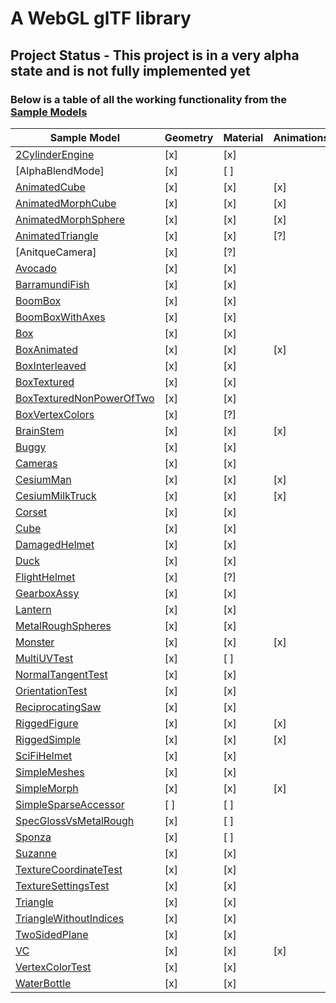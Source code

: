 # A WebGL glTF library

## Project Status - This project is in a very alpha state and is not fully implemented yet

### Below is a table of all the working functionality from the [Sample Models]

| Sample Model               | Geometry      | Material   | Animations   |
| -------------------------- | ------------- | ---------- | ------------ |
| [2CylinderEngine]          | [x]           | [x]        |              |
| [AlphaBlendMode]           | [x]           | [ ]        |              |
| [AnimatedCube]             | [x]           | [x]        | [x]          |
| [AnimatedMorphCube]        | [x]           | [x]        | [x]          |
| [AnimatedMorphSphere]      | [x]           | [x]        | [x]          |
| [AnimatedTriangle]         | [x]           | [x]        | [?]          |
| [AnitqueCamera]            | [x]           | [?]        |              |
| [Avocado]                  | [x]           | [x]        |              |
| [BarramundiFish]           | [x]           | [x]        |              |
| [BoomBox]                  | [x]           | [x]        |              |
| [BoomBoxWithAxes]          | [x]           | [x]        |              |
| [Box]                      | [x]           | [x]        |              |
| [BoxAnimated]              | [x]           | [x]        | [x]          |
| [BoxInterleaved]           | [x]           | [x]        |              |
| [BoxTextured]              | [x]           | [x]        |              |
| [BoxTexturedNonPowerOfTwo] | [x]           | [x]        |              |
| [BoxVertexColors]          | [x]           | [?]        |              |
| [BrainStem]                | [x]           | [x]        | [x]          |
| [Buggy]                    | [x]           | [x]        |              |
| [Cameras]                  | [x]           | [x]        |              |
| [CesiumMan]                | [x]           | [x]        | [x]          |
| [CesiumMilkTruck]          | [x]           | [x]        | [x]          |
| [Corset]                   | [x]           | [x]        |              |
| [Cube]                     | [x]           | [x]        |              |
| [DamagedHelmet]            | [x]           | [x]        |              |
| [Duck]                     | [x]           | [x]        |              |
| [FlightHelmet]             | [x]           | [?]        |              |
| [GearboxAssy]              | [x]           | [x]        |              |
| [Lantern]                  | [x]           | [x]        |              |
| [MetalRoughSpheres]        | [x]           | [x]        |              |
| [Monster]                  | [x]           | [x]        | [x]          |
| [MultiUVTest]              | [x]           | [ ]        |              |
| [NormalTangentTest]        | [x]           | [x]        |              |
| [OrientationTest]          | [x]           | [x]        |              |
| [ReciprocatingSaw]         | [x]           | [x]        |              |
| [RiggedFigure]             | [x]           | [x]        | [x]          |
| [RiggedSimple]             | [x]           | [x]        | [x]          |
| [SciFiHelmet]              | [x]           | [x]        |              |
| [SimpleMeshes]             | [x]           | [x]        |              |
| [SimpleMorph]              | [x]           | [x]        | [x]          |
| [SimpleSparseAccessor]     | [ ]           | [ ]        |              |
| [SpecGlossVsMetalRough]    | [x]           | [ ]        |              |
| [Sponza]                   | [x]           | [ ]        |              |
| [Suzanne]                  | [x]           | [x]        |              |
| [TextureCoordinateTest]    | [x]           | [x]        |              |
| [TextureSettingsTest]      | [x]           | [x]        |              |
| [Triangle]                 | [x]           | [x]        |              |
| [TriangleWithoutIndices]   | [x]           | [x]        |              |
| [TwoSidedPlane]            | [x]           | [x]        |              |
| [VC]                       | [x]           | [x]        | [x]          |
| [VertexColorTest]          | [x]           | [x]        |              |
| [WaterBottle]              | [x]           | [x]        |              |

[Sample Models]: https://github.com/KhronosGroup/glTF-Sample-Models/tree/master/2.0/
[2CylinderEngine]: https://github.com/KhronosGroup/glTF-Sample-Models/tree/master/2.0/2CylinderEngine
[AlphaBlendModeTest]: https://github.com/KhronosGroup/glTF-Sample-Models/tree/master/2.0/AlphaBlendModeTest
[AnimatedCube]: https://github.com/KhronosGroup/glTF-Sample-Models/tree/master/2.0/AnimatedCube
[AnimatedMorphCube]: https://github.com/KhronosGroup/glTF-Sample-Models/tree/master/2.0/AnimatedMorphCube
[AnimatedMorphSphere]: https://github.com/KhronosGroup/glTF-Sample-Models/tree/master/2.0/AnimatedMorphSphere
[AnimatedTriangle]: https://github.com/KhronosGroup/glTF-Sample-Models/tree/master/2.0/AnimatedTriangle
[AntiqueCamera]: https://github.com/KhronosGroup/glTF-Sample-Models/tree/master/2.0/AntiqueCamera
[Avocado]: https://github.com/KhronosGroup/glTF-Sample-Models/tree/master/2.0/Avocado
[BarramundiFish]: https://github.com/KhronosGroup/glTF-Sample-Models/tree/master/2.0/BarramundiFish
[BoomBox]: https://github.com/KhronosGroup/glTF-Sample-Models/tree/master/2.0/BoomBox
[BoomBoxWithAxes]: https://github.com/KhronosGroup/glTF-Sample-Models/tree/master/2.0/BoomBoxWithAxes
[Box]: https://github.com/KhronosGroup/glTF-Sample-Models/tree/master/2.0/Box
[BoxAnimated]: https://github.com/KhronosGroup/glTF-Sample-Models/tree/master/2.0/BoxAnimated
[BoxInterleaved]: https://github.com/KhronosGroup/glTF-Sample-Models/tree/master/2.0/BoxInterleaved
[BoxTextured]: https://github.com/KhronosGroup/glTF-Sample-Models/tree/master/2.0/BoxTextured
[BoxTexturedNonPowerOfTwo]: https://github.com/KhronosGroup/glTF-Sample-Models/tree/master/2.0/BoxTexturedNonPowerOfTwo
[BoxVertexColors]: https://github.com/KhronosGroup/glTF-Sample-Models/tree/master/2.0/BoxVertexColors
[BrainStem]: https://github.com/KhronosGroup/glTF-Sample-Models/tree/master/2.0/BrainStem
[Buggy]: https://github.com/KhronosGroup/glTF-Sample-Models/tree/master/2.0/Buggy
[Cameras]: https://github.com/KhronosGroup/glTF-Sample-Models/tree/master/2.0/Cameras
[CesiumMan]: https://github.com/KhronosGroup/glTF-Sample-Models/tree/master/2.0/CesiumMan
[CesiumMilkTruck]: https://github.com/KhronosGroup/glTF-Sample-Models/tree/master/2.0/CesiumMilkTruck
[Corset]: https://github.com/KhronosGroup/glTF-Sample-Models/tree/master/2.0/Corset
[Cube]: https://github.com/KhronosGroup/glTF-Sample-Models/tree/master/2.0/Cube
[DamagedHelmet]: https://github.com/KhronosGroup/glTF-Sample-Models/tree/master/2.0/DamagedHelmet
[Duck]: https://github.com/KhronosGroup/glTF-Sample-Models/tree/master/2.0/Duck
[FlightHelmet]: https://github.com/KhronosGroup/glTF-Sample-Models/tree/master/2.0/FlightHelmet
[GearboxAssy]: https://github.com/KhronosGroup/glTF-Sample-Models/tree/master/2.0/GearboxAssy
[Lantern]: https://github.com/KhronosGroup/glTF-Sample-Models/tree/master/2.0/Lantern
[MetalRoughSpheres]: https://github.com/KhronosGroup/glTF-Sample-Models/tree/master/2.0/MetalRoughSpheres
[Monster]: https://github.com/KhronosGroup/glTF-Sample-Models/tree/master/2.0/Monster
[MultiUVTest]: https://github.com/KhronosGroup/glTF-Sample-Models/tree/master/2.0/MultiUVTest
[NormalTangentTest]: https://github.com/KhronosGroup/glTF-Sample-Models/tree/master/2.0/NormalTangentTest
[OrientationTest]: https://github.com/KhronosGroup/glTF-Sample-Models/tree/master/2.0/OrientationTest
[ReciprocatingSaw]: https://github.com/KhronosGroup/glTF-Sample-Models/tree/master/2.0/ReciprocatingSaw
[RiggedFigure]: https://github.com/KhronosGroup/glTF-Sample-Models/tree/master/2.0/RiggedFigure
[RiggedSimple]: https://github.com/KhronosGroup/glTF-Sample-Models/tree/master/2.0/RiggedSimple
[SciFiHelmet]:https://github.com/KhronosGroup/glTF-Sample-Models/tree/master/2.0/SciFiHelme
[SimpleMeshes]: https://github.com/KhronosGroup/glTF-Sample-Models/tree/master/2.0/SimpleMeshes
[SimpleMorph]: https://github.com/KhronosGroup/glTF-Sample-Models/tree/master/2.0/SimpleMorph
[SimpleSparseAccessor]: https://github.com/KhronosGroup/glTF-Sample-Models/tree/master/2.0/SimpleSparseAccessor
[SpecGlossVsMetalRough]: https://github.com/KhronosGroup/glTF-Sample-Models/tree/master/2.0/SpecGlossVsMetalRough
[Sponza]: https://github.com/KhronosGroup/glTF-Sample-Models/tree/master/2.0/Sponza
[Suzanne]: https://github.com/KhronosGroup/glTF-Sample-Models/tree/master/2.0/Suzanne
[TextureCoordinateTest]: https://github.com/KhronosGroup/glTF-Sample-Models/tree/master/2.0/TextureCoordinateTest
[TextureSettingsTest]: https://github.com/KhronosGroup/glTF-Sample-Models/tree/master/2.0/TextureSettingsTest
[Triangle]: https://github.com/KhronosGroup/glTF-Sample-Models/tree/master/2.0/Triangle
[TriangleWithoutIndices]: https://github.com/KhronosGroup/glTF-Sample-Models/tree/master/2.0/TriangleWithoutIndices
[TwoSidedPlane]: https://github.com/KhronosGroup/glTF-Sample-Models/tree/master/2.0/TwoSidedPlane
[VC]: https://github.com/KhronosGroup/glTF-Sample-Models/tree/master/2.0/VC
[VertexColorTest]: https://github.com/KhronosGroup/glTF-Sample-Models/tree/master/2.0/VertexColorTest
[WaterBottle]: https://github.com/KhronosGroup/glTF-Sample-Models/tree/master/2.0/WaterBottle
